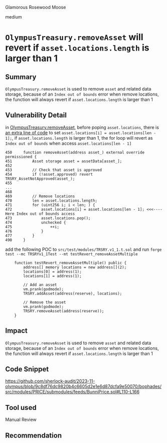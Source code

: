 Glamorous Rosewood Moose

medium

# `OlympusTreasury.removeAsset` will revert if `asset.locations.length` is larger than 1

## Summary
`OlympusTreasury.removeAsset` is used to remove `asset` and related data storage, because of an `Index out of bounds` error when remove locations, the function will always revert if `asset.locations.length` is larger than 1

## Vulnerability Detail
in [OlympusTreasury.removeAsset](https://github.com/sherlock-audit/2023-11-olympus/blob/9c8df76dc9820b4c6605d2e1e6d87dcfa9e50070/bophades/src/modules/TRSRY/OlympusTreasury.sol#L450-L490), before poping `asset.locations`, there is [an extra line of code](https://github.com/sherlock-audit/2023-11-olympus/blob/9c8df76dc9820b4c6605d2e1e6d87dcfa9e50070/bophades/src/modules/TRSRY/OlympusTreasury.sol#L472C57-L472C59) to set `asset.locations[i] = asset.locations[len - 1];`, if `asset.locations.length` is larger than 1, the for loop will revert as `Index out of bounds` when access `asset.locations[len - 1]`
```solidity
450     function removeAsset(address asset_) external override permissioned {
451         Asset storage asset = assetData[asset_];
452
453         // Check that asset is approved
454         if (!asset.approved) revert TRSRY_AssetNotApproved(asset_);
455
...
468
469         // Remove locations
470         len = asset.locations.length;
471         for (uint256 i; i < len; ) {
472             asset.locations[i] = asset.locations[len - 1]; <<<---- Here Index out of bounds access
473             asset.locations.pop();
474             unchecked {
475                 ++i;
476             }
477         }
490     }
```

add the following POC to `src/test/modules/TRSRY.v1_1.t.sol` and run `forge test --mc TRSRYv1_1Test --mt testRevert_removeAssetMultiple`
```solidity
    function testRevert_removeAssetMultiple() public {
        address[] memory locations = new address[](2);
        locations[0] = address(1);
        locations[1] = address(1);

        // Add an asset
        vm.prank(godmode);
        TRSRY.addAsset(address(reserve), locations);

        // Remove the asset
        vm.prank(godmode);
        TRSRY.removeAsset(address(reserve));
    }

```

## Impact
`OlympusTreasury.removeAsset` is used to remove `asset` and related data storage, because of an `Index out of bounds` error when remove locations, the function will always revert if `asset.locations.length` is larger than 1

## Code Snippet
https://github.com/sherlock-audit/2023-11-olympus/blob/9c8df76dc9820b4c6605d2e1e6d87dcfa9e50070/bophades/src/modules/PRICE/submodules/feeds/BunniPrice.sol#L110-L166
## Tool used

Manual Review

## Recommendation
